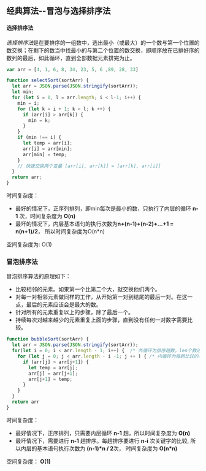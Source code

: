 ## 经典算法--冒泡与选择排序法

#### 选择排序法

*选择排序法*是在要排序的一组数中，选出最小（或最大）的一个数与第一个位置的数交换；在剩下的数当中找最小的与第二个位置的数交换，即顺序放在已排好序的数列的最后，如此循环，直到全部数据元素排完为止。
```js
var arr = [4, 1, 6, 8, 34, 23, 5, 6 ,89, 28, 33]
```
```js
function selectSort(sortArr) {
  let arr = JSON.parse(JSON.stringify(sortArr));
  let min;
  for (let i = 0, l = arr.length; i < l-1; i++) {
    min = i;
    for (let k = i + 1; k < l; k ++) {
      if (arr[i] > arr[k]) {
        min = k;
      }
    }
    if (min !== i) {
      let temp = arr[i];
      arr[i] = arr[min];
      arr[min] = temp;
    }
    // 快速交换两个变量 [arr[i], arr[k]] = [arr[k], arr[i]] 
  }
  return arr;
}
```

时间复杂度： 
- 最好的情况下，正序列排列，即min每次是最小的数，只执行了内层的循环 **n-1** 次，时间复杂度为 **O(n)**
- 最坏的情况下，内层基本语句的执行次数为**n+(n-1)+(n-2)+…+1 = n(n+1)/2**， 所以时间复杂度为O(n*n)

空间复杂度为: O(1)

### 冒泡排序法

冒泡排序算法的原理如下：

- 比较相邻的元素。如果第一个比第二个大，就交换他们两个。
- 对每一对相邻元素做同样的工作，从开始第一对到结尾的最后一对。在这一点，最后的元素应该会是最大的数。
- 针对所有的元素重复以上的步骤，除了最后一个。
- 持续每次对越来越少的元素重复上面的步骤，直到没有任何一对数字需要比较。
```js
function bubbleSort(sortArr) {
  let arr = JSON.parse(JSON.stringify(sortArr));
  for(let i = 0; i < arr.length - 1; i++) {  /* 外循环为排序趟数，len个数进行len-1趟 */
    for (let j = 0; j < arr.length - i -1; j ++ ) { /* 内循环为每趟比较的次数，第i趟比较len-i次 */
      if (arr[j] > arr[j+1]) {
        let temp = arr[j];
        arr[j] = arr[j+1];
        arr[j+1] = temp;
      }
    }
  }
  return arr
}
```
时间复杂度： 
- 最好情况下，正序排列，只需要内层循环 **n-1** 趟，所以时间复杂度为 **O(n)**
- 最坏情况下，需要进行 **n-1** 趟排序。每趟排序要进行 **n-i** 次关键字的比较, 所以内层的基本语句执行次数为 **(n-1)*n / 2**次， 时间复杂度为 **O(n\*n)**

空间复杂度：
**O(1)**